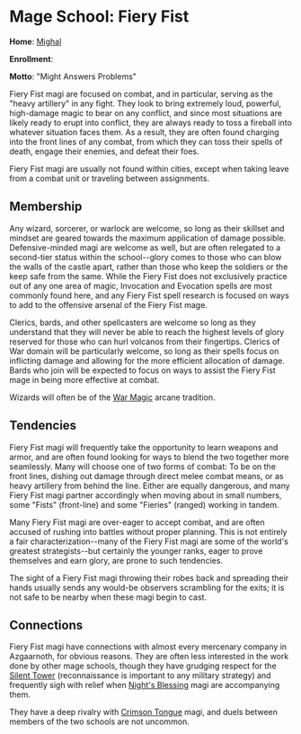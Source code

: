 # Mage School: Fiery Fist
**Home**: [Mighal](/Cities/Mighal)

**Enrollment**: 

**Motto**: "Might Answers Problems"

Fiery Fist magi are focused on combat, and in particular, serving as the "heavy artillery" in any fight. They look to bring extremely loud, powerful, high-damage magic to bear on any conflict, and since most situations are likely ready to erupt into conflict, they are always ready to toss a fireball into whatever situation faces them. As a result, they are often found charging into the front lines of any combat, from which they can toss their spells of death, engage their enemies, and defeat their foes.

Fiery Fist magi are usually not found within cities, except when taking leave from a combat unit or traveling between assignments.
 
## Membership
Any wizard, sorcerer, or warlock are welcome, so long as their skillset and mindset are geared towards the maximum application of damage possible. Defensive-minded magi are welcome as well, but are often relegated to a second-tier status within the school--glory comes to those who can blow the walls of the castle apart, rather than those who keep the soldiers or the keep safe from the same. While the Fiery Fist does not exclusively practice out of any one area of magic, Invocation and Evocation spells are most commonly found here, and any Fiery Fist spell research is focused on ways to add to the offensive arsenal of the Fiery Fist mage.
 
Clerics, bards, and other spellcasters are welcome so long as they understand that they will never be able to reach the highest levels of glory reserved for those who can hurl volcanos from their fingertips. Clerics of War domain will be particularly welcome, so long as their spells focus on inflicting damage and allowing for the more efficient allocation of damage. Bards who join will be expected to focus on ways to assist the Fiery Fist mage in being more effective at combat.

Wizards will often be of the [War Magic](/Classes/Wizard/WarMagic.md) arcane tradition.

## Tendencies
Fiery Fist magi will frequently take the opportunity to learn weapons and armor, and are often found looking for ways to blend the two together more seamlessly. Many will choose one of two forms of combat: To be on the front lines, dishing out damage through direct melee combat means, or as heavy artillery from behind the line. Either are equally dangerous, and many Fiery Fist magi partner accordingly when moving about in small numbers, some "Fists" (front-line) and some "Fieries" (ranged) working in tandem.

Many Fiery Fist magi are over-eager to accept combat, and are often accused of rushing into battles without proper planning. This is not entirely a fair characterization--many of the Fiery Fist magi are some of the world's greatest strategists--but certainly the younger ranks, eager to prove themselves and earn glory, are prone to such tendencies.

The sight of a Fiery Fist magi throwing their robes back and spreading their hands usually sends any would-be observers scrambling for the exits; it is not safe to be nearby when these magi begin to cast.

## Connections
Fiery Fist magi have connections with almost every mercenary company in Azgaarnoth, for obvious reasons. They are often less interested in the work done by other mage schools, though they have grudging respect for the [Silent Tower](SilentTower.md) (reconnaissance is important to any military strategy) and frequently sigh with relief when [Night's Blessing](NightsBlessing.md) magi are accompanying them.

They have a deep rivalry with [Crimson Tongue](CrimsonTongue.md) magi, and duels between members of the two schools are not uncommon.
